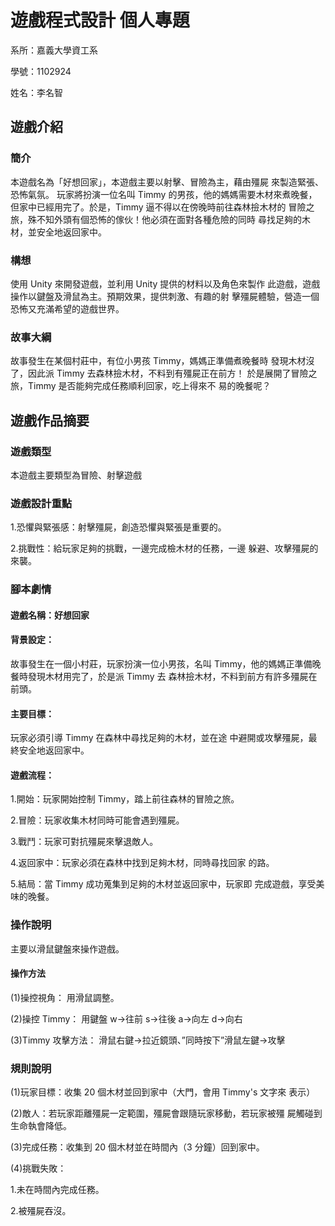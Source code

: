 # 遊戲程式設計 個人專題
系所：嘉義大學資工系

學號：1102924

姓名：李名智
## 遊戲介紹
### 簡介
本遊戲名為「好想回家」，本遊戲主要以射擊、冒險為主，藉由殭屍
來製造緊張、恐怖氣氛。
玩家將扮演一位名叫 Timmy 的男孩，他的媽媽需要木材來煮晚餐，
但家中已經用完了。於是，Timmy 逼不得以在傍晚時前往森林撿木材的
冒險之旅，殊不知外頭有個恐怖的傢伙！他必須在面對各種危險的同時
尋找足夠的木材，並安全地返回家中。
### 構想
使用 Unity 來開發遊戲，並利用 Unity 提供的材料以及角色來製作
此遊戲，遊戲操作以鍵盤及滑鼠為主。預期效果，提供刺激、有趣的射
擊殭屍體驗，營造一個恐怖又充滿希望的遊戲世界。
### 故事大綱
故事發生在某個村莊中，有位小男孩 Timmy，媽媽正準備煮晚餐時
發現木材沒了，因此派 Timmy 去森林撿木材，不料到有殭屍正在前方！
於是展開了冒險之旅，Timmy 是否能夠完成任務順利回家，吃上得來不
易的晚餐呢？
## 遊戲作品摘要
### 遊戲類型
本遊戲主要類型為冒險、射擊遊戲
### 遊戲設計重點
1.恐懼與緊張感：射擊殭屍，創造恐懼與緊張是重要的。


2.挑戰性：給玩家足夠的挑戰，一邊完成檢木材的任務，一邊
躲避、攻擊殭屍的來襲。
### 腳本劇情
#### 遊戲名稱：好想回家
#### 背景設定：
故事發生在一個小村莊，玩家扮演一位小男孩，名叫
Timmy，他的媽媽正準備晚餐時發現木材用完了，於是派 Timmy 去
森林撿木材，不料到前方有許多殭屍在前頭。
#### 主要目標：
玩家必須引導 Timmy 在森林中尋找足夠的木材，並在途
中避開或攻擊殭屍，最終安全地返回家中。
#### 遊戲流程：
1.開始：玩家開始控制 Timmy，踏上前往森林的冒險之旅。


2.冒險：玩家收集木材同時可能會遇到殭屍。


3.戰鬥：玩家可對抗殭屍來擊退敵人。


4.返回家中：玩家必須在森林中找到足夠木材，同時尋找回家
的路。


5.結局：當 Timmy 成功蒐集到足夠的木材並返回家中，玩家即
完成遊戲，享受美味的晚餐。
### 操作說明
主要以滑鼠鍵盤來操作遊戲。
#### 操作方法
(1)操控視角：
用滑鼠調整。


(2)操控 Timmy：
用鍵盤 w→往前 s→往後 a→向左 d→向右


(3)Timmy 攻擊方法：
滑鼠右鍵→拉近鏡頭、”同時按下”滑鼠左鍵→攻擊


### 規則說明
(1)玩家目標：收集 20 個木材並回到家中（大門，會用 Timmy's 文字來
表示）


(2)敵人：若玩家距離殭屍一定範圍，殭屍會跟隨玩家移動，若玩家被殭
屍觸碰到生命執會降低。


(3)完成任務：收集到 20 個木材並在時間內（3 分鐘）回到家中。


(4)挑戰失敗：

1.未在時間內完成任務。


2.被殭屍吞沒。
